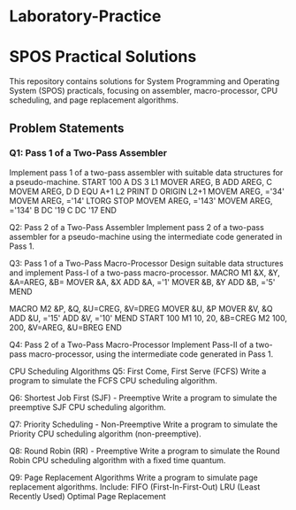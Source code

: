 # Laboratory-Practice
# SPOS Practical Solutions

This repository contains solutions for System Programming and Operating System (SPOS) practicals, focusing on assembler, macro-processor, CPU scheduling, and page replacement algorithms.

## Problem Statements

### Q1: Pass 1 of a Two-Pass Assembler
Implement pass 1 of a two-pass assembler with suitable data structures for a pseudo-machine.
START 100
A DS 3
L1 MOVER AREG, B
ADD AREG, C
MOVEM AREG, D
D EQU A+1
L2 PRINT D
ORIGIN L2+1
MOVEM AREG, ='34'
MOVEM AREG, ='14'
LTORG
STOP
MOVEM AREG, ='143'
MOVEM AREG, ='134'
B DC '19
C DC '17
END

Q2: Pass 2 of a Two-Pass Assembler
Implement pass 2 of a two-pass assembler for a pseudo-machine using the intermediate code generated in Pass 1.

Q3: Pass 1 of a Two-Pass Macro-Processor
Design suitable data structures and implement Pass-I of a two-pass macro-processor.
MACRO
M1 &X, &Y, &A=AREG, &B=
MOVER &A, &X
ADD &A, ='1'
MOVER &B, &Y
ADD &B, ='5'
MEND

MACRO
M2 &P, &Q, &U=CREG, &V=DREG
MOVER &U, &P
MOVER &V, &Q
ADD &U, ='15'
ADD &V, ='10'
MEND
START 100
M1 10, 20, &B=CREG
M2 100, 200, &V=AREG, &U=BREG
END

Q4: Pass 2 of a Two-Pass Macro-Processor
Implement Pass-II of a two-pass macro-processor, using the intermediate code generated in Pass 1.

CPU Scheduling Algorithms
Q5: First Come, First Serve (FCFS)
Write a program to simulate the FCFS CPU scheduling algorithm.

Q6: Shortest Job First (SJF) - Preemptive
Write a program to simulate the preemptive SJF CPU scheduling algorithm.

Q7: Priority Scheduling - Non-Preemptive
Write a program to simulate the Priority CPU scheduling algorithm (non-preemptive).

Q8: Round Robin (RR) - Preemptive
Write a program to simulate the Round Robin CPU scheduling algorithm with a fixed time quantum.

Q9: Page Replacement Algorithms
Write a program to simulate page replacement algorithms. Include:
FIFO (First-In-First-Out)
LRU (Least Recently Used)
Optimal Page Replacement
